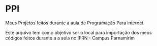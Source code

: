 # PPI
Meus Projetos feitos durante a aula de Programação Para internet

Este arquivo tem como objetivo ser o local para importação dos meus códigos feitos durante a a aula no IFRN - Campus Parnamirim
